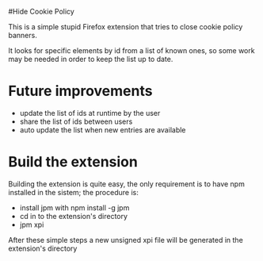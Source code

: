 #Hide Cookie Policy

This is a simple stupid Firefox extension that tries to close cookie policy
banners.

It looks for specific elements by id from a list of known ones, so some work
may be needed in order to keep the list up to date.

Future improvements
===================
* update the list of ids at runtime by the user
* share the list of ids between users
* auto update the list when new entries are available

Build the extension
===================

Building the extension is quite easy, the only requirement is to have npm
installed in the sistem; the procedure is:
* install jpm with npm install -g jpm
* cd in to the extension's directory
* jpm xpi

After these simple steps a new unsigned xpi file will be generated in the
extension's directory
